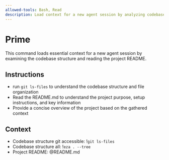 ```yaml
---
allowed-tools: Bash, Read
description: Load context for a new agent session by analyzing codebase structure and README
---
```


# Prime
This command loads essential context for a new agent session by examining the codebase structure and reading the project README.

## Instructions
- run `git ls-files` to understand the codebase structure and file organization
- Read the README.md to understand the project purpose, setup instructions, and key information
- Provide a concise overview of the project based on the gathered context

## Context
- Codebase structure git accessible: !`git ls-files`
- Codebase structure all: !`eza . --tree`
- Project README: @README.md
